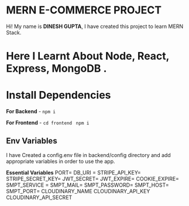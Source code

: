 # MERN E-COMMERCE PROJECT 

Hi! My name is **DINESH GUPTA**, I have created this project to learn MERN Stack.



#  Here I Learnt About **Node**, **React**, **Express**, **MongoDB** .

# Install Dependencies

**For Backend** - `npm i`

**For Frontend** - `cd frontend` ` npm i`

## Env Variables

I have Created a config.env file in backend/config directory and add appropriate variables in order to use the app.

**Essential Variables**
PORT=
DB_URI =
STRIPE_API_KEY=
STRIPE_SECRET_KEY=
JWT_SECRET=
JWT_EXPIRE=
COOKIE_EXPIRE=
SMPT_SERVICE =
SMPT_MAIL=
SMPT_PASSWORD=
SMPT_HOST=
SMPT_PORT=
CLOUDINARY_NAME
CLOUDINARY_API_KEY
CLOUDINARY_API_SECRET



